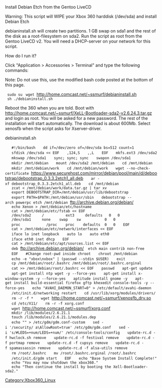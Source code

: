 Install Debian Etch from the Gentoo LiveCD

Warning: This script will WIPE your Xbox 360 harddisk (/dev/sda) and
install Debian Etch

debianinstall.sh will create two partitions. 1 GB swap on sda1 and the
rest of the disk as a root-filesystem on sda2. Run the script as root
from the Gentoo LiveCD v2. You will need a DHCP-server on your network
for this script.

How do I run it?

Click "Application \> Accessories \> Terminal" and type the following
commands:

Note: Do not use this, use the modified bash code posted at the bottom
of this page.

` sudo su`
` wget `<http://home.comcast.net/~ssmurf/debianinstall.sh>
` sh ./debianinstall.sh`

Reboot the 360 when you are told. Boot with
<http://home.comcast.net/~ssmurf/XeLL-Bootloader-sda2-v2.6.24.3.tar.gz>
and login as root. You will be asked for a new password. The rest of the
installation will start automatically. The download is about 600Mb.
Select xenosfb when the script asks for
Xserver-driver.

debianinstall.sh

`   #!/bin/bash`
`   dd if=/dev/zero of=/dev/sda bs=512 count=1`
`   sfdisk /dev/sda << EOF`
`   ,124,S`
`   ,,L`
`   EOF`
`   mkfs.ext3 /dev/sda2`
`   mkswap /dev/sda1`
`   sync; sync; sync`
`   swapon /dev/sda1`
`   mkdir /mnt/debian`
`   mount /dev/sda2 /mnt/debian`
`   cd /mnt/debian`
`   mkdir /mnt/debian/work`
`   cd /mnt/debian/work`
`   wget --no-check-certificate `<https://www.securehost.com/mirror/debian/pool/main/d/debootstrap/debootstrap_0.3.3.2etch1_all.deb>
`   ar -xf debootstrap_0.3.3.2etch1_all.deb`
`   cd /mnt/debian`
`   zcat < /mnt/debian/work/data.tar.gz | tar xv`
`   export DEBOOTSTRAP_DIR=/mnt/debian/usr/lib/debootstrap`
`   export PATH=$PATH:/mnt/debian/usr/sbin`
`   debootstrap --arch powerpc etch /mnt/debian `<ftp://archive.debian.org/debian/>
`   echo Xenon > /mnt/debian/etc/hostname`
`   cat > /mnt/debian/etc/fstab << EOF`
`   /dev/sda2     /          ext3     defaults   0   0`
`   /dev/sda1     none    swap    sw           0   0`
`   proc            /proc    proc    defaults  0   0`
`   EOF`
`   cat > /mnt/debian/etc/network/interfaces << EOF`
`   iface lo inet loopback`
`   auto lo`
`   auto eth0`
`   iface eth0 inet dhcp`
`   EOF`
`   cat > /mnt/debian/etc/apt/sources.list << EOF`
`   deb `<ftp://archive.debian.org/debian/>`  etch main contrib non-free`
`   EOF`
`   #Change root-pwd inside chroot`
`   chroot /mnt/debian`
`   echo -e "xbox\nxbox" | (passwd --stdin $USER)`
`   exit`
`   cp /mnt/debian/root/.bashrc /mnt/debian/root/.bashrc.orginal`
`   cat >> /mnt/debian/root/.bashrc << EOF`
`   passwd`
`   apt-get update`
`   apt-get install ntp wget -y --force-yes`
`   apt-get install x-window-system -y --force-yes`
`   aptitude install gnome -y`
`   apt-get install build-essential firefox gftp khexedit console-tools -y --force-yes`
`   echo "AVAHI_DAEMON_START=0" > /etc/default/avahi-daemon`
`   /etc/init.d/networking restart`
`   cd /usr/lib/xorg/modules/drivers/`
`   rm -r -f *`
`   wget `<http://home.comcast.net/~ssmurf/xenosfb_drv.so>
`   cd /etc/X11/`
`   rm -r -f xorg.conf`
`   wget `<http://home.comcast.net/~ssmurf/xorg.conf>
`   mkdir /lib/modules/2.6.21.1`
`   touch /lib/modules/2.6.21.1/modules.dep`
`   echo "" > /etc/gdm/gdm.conf-custom`
`   sed -i '/security/ a\AllowRoot=true' /etc/gdm/gdm.conf`
`   sed -i 's/#LEDS=+num/LEDS=+num/' /etc/console-tools/config`
`   update-rc.d -f hwclock.sh remove`
`   update-rc.d -f festival remove`
`   update-rc.d -f portmap remove`
`   update-rc.d -f cupsys remove`
`   update-rc.d -f spamassassin remove`
`   update-rc.d -f alsa-utils remove`
`   rm /root/.bashrc`
`   mv /root/.bashrc.orginal /root/.bashrc`
`   /etc/init.d/gdm start`
`   EOF`
`   echo "Base System Install Complete!"`
`   echo "You may now shutdown the xbox360."`
`   echo "Then continue the install by booting the Xell-Bootloader-sda2."`

[Category:Xbox360_Linux](Category:Xbox360_Linux "wikilink")